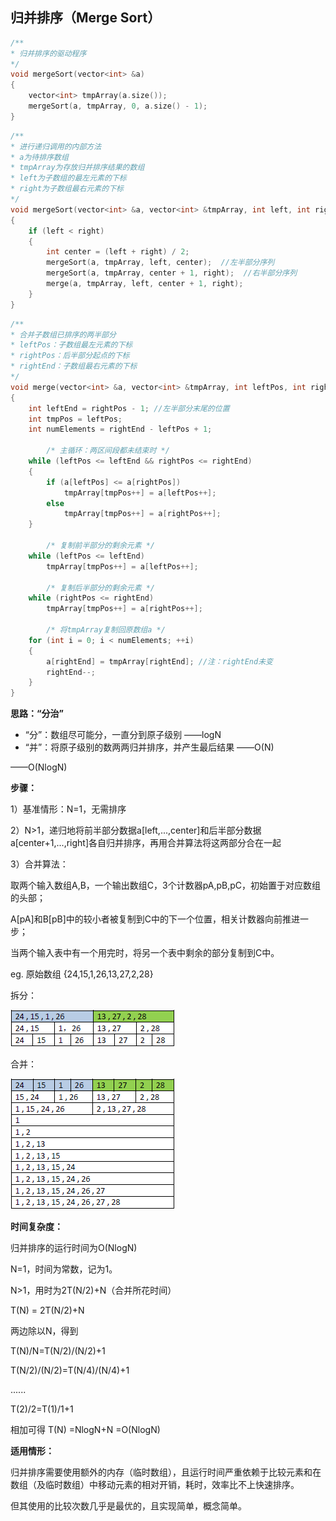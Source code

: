 ## 归并排序（Merge Sort）　
```c++
/**
* 归并排序的驱动程序
*/
void mergeSort(vector<int> &a)
{
    vector<int> tmpArray(a.size());
    mergeSort(a, tmpArray, 0, a.size() - 1);
}
```

```c++
/**
* 进行递归调用的内部方法
* a为待排序数组
* tmpArray为存放归并排序结果的数组
* left为子数组的最左元素的下标
* right为子数组最右元素的下标
*/
void mergeSort(vector<int> &a, vector<int> &tmpArray, int left, int right)
{
    if (left < right)
    {
        int center = (left + right) / 2;
        mergeSort(a, tmpArray, left, center);  //左半部分序列
        mergeSort(a, tmpArray, center + 1, right);  //右半部分序列
        merge(a, tmpArray, left, center + 1, right);
    }
}
```

```c++
/**
* 合并子数组已排序的两半部分
* leftPos：子数组最左元素的下标
* rightPos：后半部分起点的下标
* rightEnd：子数组最右元素的下标
*/
void merge(vector<int> &a, vector<int> &tmpArray, int leftPos, int rightPos, int rightEnd)
{
    int leftEnd = rightPos - 1; //左半部分末尾的位置
    int tmpPos = leftPos;
    int numElements = rightEnd - leftPos + 1;

        /* 主循环：两区间段都未结束时 */
    while (leftPos <= leftEnd && rightPos <= rightEnd)
    {
        if (a[leftPos] <= a[rightPos])
            tmpArray[tmpPos++] = a[leftPos++];
        else
            tmpArray[tmpPos++] = a[rightPos++];
    }
        
        /* 复制前半部分的剩余元素 */
    while (leftPos <= leftEnd)
        tmpArray[tmpPos++] = a[leftPos++];
        
        /* 复制后半部分的剩余元素 */
    while (rightPos <= rightEnd)
        tmpArray[tmpPos++] = a[rightPos++];

        /* 将tmpArray复制回原数组a */
    for (int i = 0; i < numElements; ++i)
    {
        a[rightEnd] = tmpArray[rightEnd]; //注：rightEnd未变
        rightEnd--;
    }
}
```

**思路：“分治”**

- “分”：数组尽可能分，一直分到原子级别 ——logN
- “并”：将原子级别的数两两归并排序，并产生最后结果 ——O(N)

——O(NlogN)

**步骤：**

1）基准情形：N=1，无需排序

2）N>1，递归地将前半部分数据a[left,...,center]和后半部分数据a[center+1,...,right]各自归并排序，再用合并算法将这两部分合在一起

3）合并算法：

取两个输入数组A,B，一个输出数组C，3个计数器pA,pB,pC，初始置于对应数组的头部；

A[pA]和B[pB]中的较小者被复制到C中的下一个位置，相关计数器向前推进一步；

当两个输入表中有一个用完时，将另一个表中剩余的部分复制到C中。


eg. 原始数组 {24,15,1,26,13,27,2,28}     

拆分：

![merge sort](https://github.com/strawdiving/dataStructure-And-Alg/blob/master/sort/imgs/merge%20sort.png)

合并：

![merge sort1](https://github.com/strawdiving/dataStructure-And-Alg/blob/master/sort/imgs/merge%20sort1.png)

**时间复杂度：**

归并排序的运行时间为O(NlogN)

N=1，时间为常数，记为1。

N>1，用时为2T(N/2)+N（合并所花时间）

T(N) = 2T(N/2)+N

两边除以N，得到

T(N)/N=T(N/2)/(N/2)+1

T(N/2)/(N/2)=T(N/4)/(N/4)+1

......

T(2)/2=T(1)/1+1

相加可得 T(N) =NlogN+N =O(NlogN) 

**适用情形：** 

归并排序需要使用额外的内存（临时数组），且运行时间严重依赖于比较元素和在数组（及临时数组）中移动元素的相对开销，耗时，效率比不上快速排序。

但其使用的比较次数几乎是最优的，且实现简单，概念简单。

